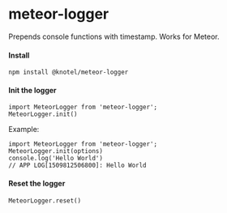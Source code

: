 # meteor-logger
Prepends console functions with timestamp. Works for Meteor.


#### Install

```
npm install @knotel/meteor-logger
```

#### Init the logger

```
import MeteorLogger from 'meteor-logger';
MeteorLogger.init()
```


Example:

```
import MeteorLogger from 'meteor-logger';
MeteorLogger.init(options)
console.log('Hello World')
// APP LOG[1509812506800]: Hello World
```

#### Reset the logger

```
MeteorLogger.reset()
```
